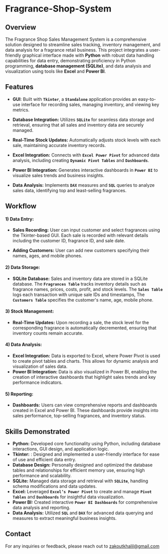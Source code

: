 # Fragrance-Shop-System

## Overview
The Fragrance Shop Sales Management System is a comprehensive solution designed to streamline sales tracking, inventory management, and data analysis for a fragrance retail business. This project integrates a user-friendly graphical interface made with **Python** with robust data handling capabilities for data entry, demonstrating proficiency in Python programming, **database management (SQLite)**, and data analysis and visualization using tools like **Excel** and **Power BI**.


## Features
* **GUI**: Built with **`Tkinter`**, a **`Standalone`** application provides an easy-to-use interface for recording sales, managing inventory, and viewing key metrics.
  
* **Database Integration:** Utilizes **`SQLite`** for seamless data storage and retrieval, ensuring that all sales and inventory data are securely managed.
* **Real-Time Stock Updates:** Automatically adjusts stock levels with each sale, maintaining accurate inventory records.
* **Excel Integration:** Connects with **`Excel Power Pivot`** for advanced data analysis, including creating **`Dynamic Pivot Tables`** and **`Dashboards`**.
* **Power BI Integration:** Generates interactive dashboards in **`Power BI`** to visualize sales trends and business insights.
* **Data Analysis:** Implements **`DAX`** measures and **`SQL`** queries to analyze sales data, identifying top and least-selling fragrances.

## Workflow
#### 1) Data Entry:
  
* **Sales Recording:** User can input customer and select fragrances using the Tkinter-based GUI. Each sale is recorded with relevant details including the customer ID, fragrance ID, and sale date.
  
* **Adding Customers:** User can add new customers specifying their names, ages, and mobile phones.


#### 2) Data Storage:

* **SQLite Database:** Sales and inventory data are stored in a SQLite database. The **`Fragrances Table`** tracks inventory details such as fragrance names, prices, costs, profit, and stock levels. The **`Sales Table`** logs each transaction with unique sale IDs and timestamps, The **`Customers Table`** specifies the customer's name, age, mobile phone.

#### 3) Stock Management:

* **Real-Time Updates:** Upon recording a sale, the stock level for the corresponding fragrance is automatically decremented, ensuring that inventory counts remain accurate.

#### 4) Data Analysis:

* **Excel Integration:** Data is exported to Excel, where Power Pivot is used to create pivot tables and charts. This allows for dynamic analysis and visualization of sales data.
* **Power BI Integration:** Data is also visualized in Power BI, enabling the creation of interactive dashboards that highlight sales trends and key performance indicators.

#### 5) Reporting:

* **Dashboards:** Users can view comprehensive reports and dashboards created in Excel and Power BI. These dashboards provide insights into sales performance, top-selling fragrances, and inventory status.


## Skills Demonstrated
* **Python:**  Developed core functionality using Python, including database interactions, GUI design, and application logic.
* **Tkinter:** : Designed and implemented a user-friendly interface for ease of use and efficient data entry.
* **Database Design:** Personally designed and optimized the database tables and relationships for efficient memory use, ensuring high performance and scalability.
* **SQLite:** Managed data storage and retrieval with **`SQLite`**, handling schema modifications and data updates.
* **Excel:** Leveraged **`Excel’s Power Pivot`** to create and manage **`Pivot Tables`** and **`Dashboards`** for insightful data visualization.
* **Power BI:** Created interactive **`Power BI Dashboards`** for comprehensive data analysis and reporting.
* **Data Analysis:** Utilized **`SQL`** and **`DAX`** for advanced data querying and measures to extract meaningful business insights.

## Contact
For any inquiries or feedback, please reach out to zakoutkhalil@gmail.com

